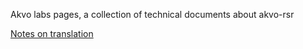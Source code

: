 Akvo labs pages, a collection of technical documents about akvo-rsr

[Notes on translation](https://github.com/akvo/akvo-rsr/wiki/Notes-on-translation)